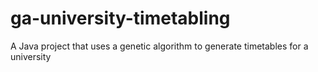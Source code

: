 # ga-university-timetabling
A Java project that uses a genetic algorithm to generate timetables for a university

